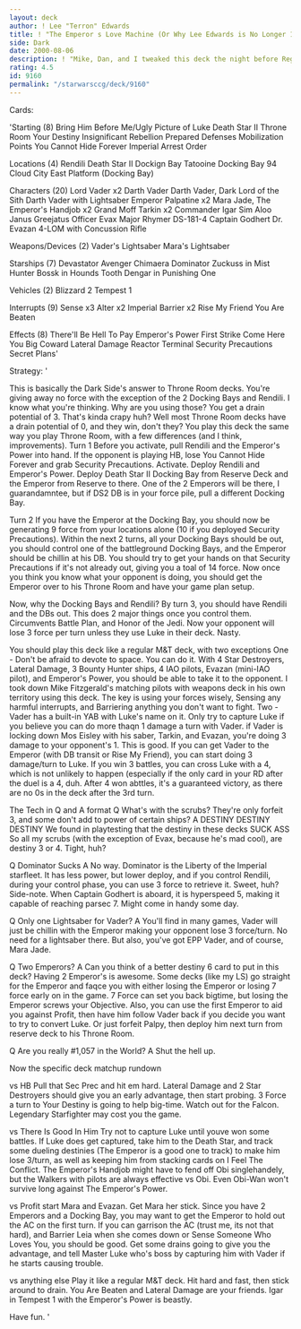 ```yaml
---
layout: deck
author: ! Lee "Terron" Edwards
title: ! "The Emperor s Love Machine (Or Why Lee Edwards is No Longer 1 057 in the World)"
side: Dark
date: 2000-08-06
description: ! "Mike, Dan, and I tweaked this deck the night before Regionals, and I think it's in its prime right now.  Capable of beating both ground and space in their arenas."
rating: 4.5
id: 9160
permalink: "/starwarsccg/deck/9160"
---
```

Cards: 

'Starting (8)
Bring Him Before Me/Ugly Picture of Luke
Death Star II Throne Room
Your Destiny
Insignificant Rebellion
Prepared Defenses
Mobilization Points
You Cannot Hide Forever
Imperial Arrest Order

Locations (4)
Rendili
Death Star II Dockign Bay
Tatooine Docking Bay 94
Cloud City East Platform (Docking Bay)

Characters (20)
Lord Vader x2
Darth Vader
Darth Vader, Dark Lord of the Sith
Darth Vader with Lightsaber
Emperor Palpatine x2
Mara Jade, The Emperor's Handjob x2
Grand Moff Tarkin x2
Commander Igar
Sim Aloo
Janus Greejatus
Officer Evax
Major Rhymer
DS-181-4
Captain Godhert
Dr. Evazan
4-LOM with Concussion Rifle

Weapons/Devices (2)
Vader's Lightsaber
Mara's Lightsaber

Starships (7)
Devastator
Avenger
Chimaera
Dominator
Zuckuss in Mist Hunter
Bossk in Hounds Tooth
Dengar in Punishing One

Vehicles (2)
Blizzard 2
Tempest 1

Interrupts (9)
Sense x3
Alter x2
Imperial Barrier x2
Rise My Friend
You Are Beaten

Effects (8)
There'll Be Hell To Pay
Emperor's Power
First Strike
Come Here You Big Coward
Lateral Damage
Reactor Terminal
Security Precautions
Secret Plans'

Strategy: '

This is basically the Dark Side's answer to Throne Room decks.  You're giving away no force with the exception of the 2 Docking Bays and Rendili.  I know what you're thinking.  Why are you using those?  You get a drain potential of 3.  That's kinda crapy huh?  Well most Throne Room decks have a drain potential of 0, and they win, don't they?  You play this deck the same way you play Throne Room, with a few differences (and I think, improvements).
Turn 1
Before you activate, pull Rendili and the Emperor's Power into hand.  If the opponent is playing HB, lose You Cannot Hide Forever and grab Security Precautions.  Activate.  Deploy Rendili and Emperor's Power.  Deploy Death Star II Docking Bay from Reserve Deck and the Emperor from Reserve to there.  One of the 2 Emperors will be there, I guarandamntee, but if DS2 DB is in your force pile, pull a different Docking Bay.

Turn 2
If you have the Emperor at the Docking Bay, you should now be generating 9 force from your locations alone (10 if you deployed Security Precautions).  Within the next 2 turns, all your Docking Bays should be out, you should control one of the battleground Docking Bays, and the Emperor should be chillin at his DB.  You should try to get your hands on that Security Precautions if it's not already out, giving you a toal of 14 force.  Now once you think you know what your opponent is doing, you should get the Emperor over to his Throne Room and have your game plan setup.

Now, why the Docking Bays and Rendili?
By turn 3, you should have Rendili and the DBs out.  This does 2 major things once you control them.  Circumvents Battle Plan, and Honor of the Jedi.  Now your opponent will lose 3 force per turn unless they use Luke in their deck.  Nasty.

You should play this deck like a regular M&T deck, with two exceptions
One - Don't be afraid to devote to space.  You can do it.  With 4 Star Destroyers, Lateral Damage, 3 Bounty Hunter ships, 4 IAO pilots, Evazan (mini-IAO pilot), and Emperor's Power, you should be able to take it to the opponent.	I took down Mike Fitzgerald's matching pilots with weapons deck in his own territory using this deck.	The key is using your forces wisely, Sensing any harmful interrupts, and Barriering anything you don't want to fight.
Two - Vader has a built-in YAB with Luke's name on it.  Only try to capture Luke if you believe you can do more thaqn 1 damage a turn with Vader.  if Vader is locking down Mos Eisley with his saber, Tarkin, and Evazan, you're doing 3 damage to your opponent's 1.  This is good.  If you can get Vader to the Emperor (with DB transit or Rise My Friend), you can start doing 3 damage/turn to Luke.  If you win 3 battles, you can cross Luke with a 4, which is not unlikely to happen (especially if the only card in your RD after the duel is a 4, duh.  After 4 won abttles, it's a guaranteed victory, as there are no 0s in the deck after the 3rd turn.

The Tech in Q and A format
Q What's with the scrubs?  They're only forfeit 3, and some don't add to power of certain ships?
A DESTINY DESTINY DESTINY
We found in playtesting that the destiny in these decks SUCK ASS
So all my scrubs (with the exception of Evax, because he's mad cool), are destiny 3 or 4.  Tight, huh?

Q Dominator Sucks
A No way.  Dominator is the Liberty of the Imperial starfleet.  It has less power, but lower deploy, and if you control Rendili, during your control phase, you can use 3 force to retrieve it.  Sweet, huh?  Side-note.  When Captain Godhert is aboard, it is hyperspeed 5, making it capable of reaching parsec 7.	Might come in handy some day.

Q Only one Lightsaber for Vader?
A You'll find in many games, Vader will just be chillin with the Emperor making your opponent lose 3 force/turn.  No need for a lightsaber there.  But also, you've got EPP Vader, and of course, Mara Jade.

Q Two Emperors?
A Can you think of a better destiny 6 card to put in this deck?  Having 2 Emperor's is awesome.  Some decks (like my LS) go straight for the Emperor and faqce you with either losing the Emperor or losing 7 force early on in the game.  7 Force can set you back bigtime, but losing the Emperor screws your Objective.  Also, you can use the first Emperor to aid you against Profit, then have him follow Vader back if you decide you want to try to convert Luke.  Or just forfeit Palpy, then deploy him next turn from reserve deck to his Throne Room.

Q Are you really #1,057 in the World?
A Shut the hell up.

Now the specific deck matchup rundown

vs HB
Pull that Sec Prec and hit em hard.  Lateral Damage and 2 Star Destroyers should give you an early advantage, then start probing.  3 Force a turn to Your Destiny is going to help big-time.  Watch out for the Falcon.  Legendary Starfighter may cost you the game.

vs There Is Good In Him
Try not to capture Luke until youve won some battles.  If Luke does get captured, take him to the Death Star, and track some dueling destinies (The Emperor is a good one to track) to make him lose 3/turn, as well as keeping him from stacking cards on I Feel The Conflict.  The Emperor's Handjob might have to fend off Obi singlehandely, but the Walkers with pilots are always effective vs Obi.  Even Obi-Wan won't survive long against The Emperor's Power.

vs Profit
start Mara and Evazan.	Get Mara her stick.  Since you have 2 Emperors and a Docking Bay, you may want to get the Emperor to hold out the AC on the first turn.  If you can garrison the AC (trust me, its not that hard), and Barrier Leia when she comes down or Sense Someone Who Loves You, you should be good.  Get some drains going to give you the advantage, and tell Master Luke who's boss by capturing him with Vader if he starts causing trouble.

vs anything else
Play it like a regular M&T deck.  Hit hard and fast, then stick around to drain.  You Are Beaten and Lateral Damage are your friends.  Igar in Tempest 1 with the Emperor's Power is beastly.

Have fun. '
